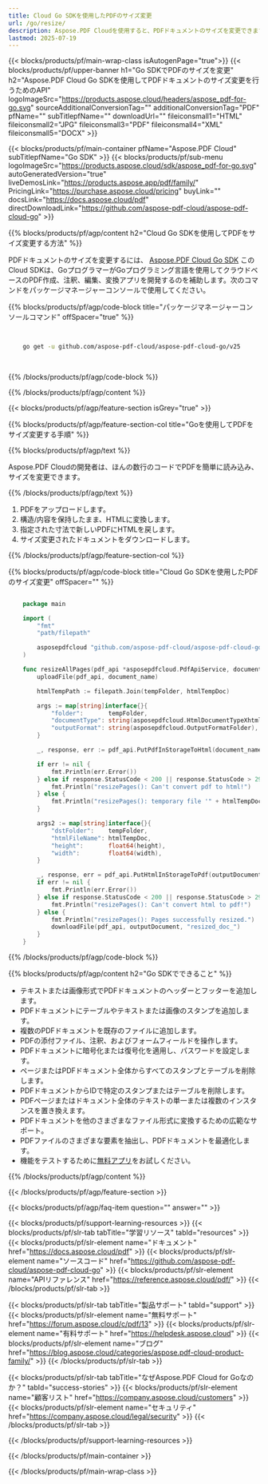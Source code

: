 ```yaml
---
title: Cloud Go SDKを使用したPDFのサイズ変更
url: /go/resize/
description: Aspose.PDF Cloudを使用すると、PDFドキュメントのサイズを変更できます。PDFファイルのサイズを変更するには、Goのソースコードを確認してください。
lastmod: 2025-07-19
---
```


{{< blocks/products/pf/main-wrap-class isAutogenPage="true">}}
{{< blocks/products/pf/upper-banner h1="Go SDKでPDFのサイズを変更" h2="Aspose.PDF Cloud Go SDKを使用してPDFドキュメントのサイズ変更を行うためのAPI" logoImageSrc="https://products.aspose.cloud/headers/aspose_pdf-for-go.svg" sourceAdditionalConversionTag="" additionalConversionTag="PDF" pfName="" subTitlepfName="" downloadUrl="" fileiconsmall1="HTML" fileiconsmall2="JPG" fileiconsmall3="PDF" fileiconsmall4="XML" fileiconsmall5="DOCX" >}}

{{< blocks/products/pf/main-container pfName="Aspose.PDF Cloud" subTitlepfName="Go SDK" >}}
{{< blocks/products/pf/sub-menu logoImageSrc="https://products.aspose.cloud/sdk/aspose_pdf-for-go.svg"
autoGeneratedVersion="true"
liveDemosLink="https://products.aspose.app/pdf/family/" PricingLink="https://purchase.aspose.cloud/pricing" buyLink="" docsLink="https://docs.aspose.cloud/pdf"  directDownloadLink="https://github.com/aspose-pdf-cloud/aspose-pdf-cloud-go" >}}

{{% blocks/products/pf/agp/content h2="Cloud Go SDKを使用してPDFをサイズ変更する方法" %}}

PDFドキュメントのサイズを変更するには、
[Aspose.PDF Cloud Go SDK](https://products.aspose.cloud/pdf/go/)
このCloud SDKは、GoプログラマーがGoプログラミング言語を使用してクラウドベースのPDF作成、注釈、編集、変換アプリを開発するのを補助します。次のコマンドをパッケージマネージャーコンソールで使用してください。

{{% blocks/products/pf/agp/code-block title="パッケージマネージャーコンソールコマンド" offSpacer="true" %}}

```bash

     
    go get -u github.com/aspose-pdf-cloud/aspose-pdf-cloud-go/v25
     
     
```

{{% /blocks/products/pf/agp/code-block %}}

{{% /blocks/products/pf/agp/content %}}

{{< blocks/products/pf/agp/feature-section isGrey="true" >}}

{{% blocks/products/pf/agp/feature-section-col title="Goを使用してPDFをサイズ変更する手順" %}}

{{% blocks/products/pf/agp/text %}}

Aspose.PDF Cloudの開発者は、ほんの数行のコードでPDFを簡単に読み込み、サイズを変更できます。

{{% /blocks/products/pf/agp/text %}}

1. PDFをアップロードします。
1. 構造/内容を保持したまま、HTMLに変換します。
1. 指定された寸法で新しいPDFにHTMLを戻します。
1. サイズ変更されたドキュメントをダウンロードします。

{{% /blocks/products/pf/agp/feature-section-col %}}

{{% blocks/products/pf/agp/code-block title="Cloud Go SDKを使用したPDFのサイズ変更" offSpacer="" %}}

```go

    package main

    import (
        "fmt"
        "path/filepath"

        asposepdfcloud "github.com/aspose-pdf-cloud/aspose-pdf-cloud-go/v25"
    )

    func resizeAllPages(pdf_api *asposepdfcloud.PdfApiService, document_name string, htmlTempDoc string, width int, height int, outputDocument string, localFolder string, tempFolder string) {
        uploadFile(pdf_api, document_name)

        htmlTempPath := filepath.Join(tempFolder, htmlTempDoc)

        args := map[string]interface{}{
            "folder":       tempFolder,
            "documentType": string(asposepdfcloud.HtmlDocumentTypeXhtml),
            "outputFormat": string(asposepdfcloud.OutputFormatFolder),
        }

        _, response, err := pdf_api.PutPdfInStorageToHtml(document_name, htmlTempPath, args)

        if err != nil {
            fmt.Println(err.Error())
        } else if response.StatusCode < 200 || response.StatusCode > 299 {
            fmt.Println("resizePages(): Can't convert pdf to html!")
        } else {
            fmt.Println("resizePages(): temporary file '" + htmlTempDoc + "' succesfully creaated.")
        }

        args2 := map[string]interface{}{
            "dstFolder":    tempFolder,
            "htmlFileName": htmlTempDoc,
            "height":       float64(height),
            "width":        float64(width),
        }

        _, response, err = pdf_api.PutHtmlInStorageToPdf(outputDocument, htmlTempPath, args2)
        if err != nil {
            fmt.Println(err.Error())
        } else if response.StatusCode < 200 || response.StatusCode > 299 {
            fmt.Println("resizePages(): Can't convert html to pdf!")
        } else {
            fmt.Println("resizePages(): Pages successfully resized.")
            downloadFile(pdf_api, outputDocument, "resized_doc_")
        }
    }
```

{{% /blocks/products/pf/agp/code-block %}}

{{% blocks/products/pf/agp/content h2="Go SDKでできること" %}}

+ テキストまたは画像形式でPDFドキュメントのヘッダーとフッターを追加します。
+ PDFドキュメントにテーブルやテキストまたは画像のスタンプを追加します。
+ 複数のPDFドキュメントを既存のファイルに追加します。
+ PDFの添付ファイル、注釈、およびフォームフィールドを操作します。
+ PDFドキュメントに暗号化または復号化を適用し、パスワードを設定します。
+ ページまたはPDFドキュメント全体からすべてのスタンプとテーブルを削除します。
+ PDFドキュメントからIDで特定のスタンプまたはテーブルを削除します。
+ PDFページまたはドキュメント全体のテキストの単一または複数のインスタンスを置き換えます。
+ PDFドキュメントを他のさまざまなファイル形式に変換するための広範なサポート。
+ PDFファイルのさまざまな要素を抽出し、PDFドキュメントを最適化します。
+ 機能をテストするために[無料アプリ](https://products.aspose.app/pdf/)をお試しください。

{{% /blocks/products/pf/agp/content %}}

{{< /blocks/products/pf/agp/feature-section >}}

{{< blocks/products/pf/agp/faq-item question="" answer="" >}}

{{< blocks/products/pf/support-learning-resources >}}
{{< blocks/products/pf/slr-tab tabTitle="学習リソース" tabId="resources" >}}
{{< blocks/products/pf/slr-element name="ドキュメント" href="https://docs.aspose.cloud/pdf" >}}
{{< blocks/products/pf/slr-element name="ソースコード" href="https://github.com/aspose-pdf-cloud/aspose-pdf-cloud-go" >}}
{{< blocks/products/pf/slr-element name="APIリファレンス" href="https://reference.aspose.cloud/pdf/" >}}
{{< /blocks/products/pf/slr-tab >}}

{{< blocks/products/pf/slr-tab tabTitle="製品サポート" tabId="support" >}}
{{< blocks/products/pf/slr-element name="無料サポート" href="https://forum.aspose.cloud/c/pdf/13" >}}
{{< blocks/products/pf/slr-element name="有料サポート" href="https://helpdesk.aspose.cloud" >}}
{{< blocks/products/pf/slr-element name="ブログ" href="https://blog.aspose.cloud/categories/aspose.pdf-cloud-product-family/" >}}
{{< /blocks/products/pf/slr-tab >}}

{{< blocks/products/pf/slr-tab tabTitle="なぜAspose.PDF Cloud for Goなのか？" tabId="success-stories" >}}
{{< blocks/products/pf/slr-element name="顧客リスト" href="https://company.aspose.cloud/customers" >}}
{{< blocks/products/pf/slr-element name="セキュリティ" href="https://company.aspose.cloud/legal/security" >}}
{{< /blocks/products/pf/slr-tab >}}

{{< /blocks/products/pf/support-learning-resources >}}

{{< /blocks/products/pf/main-container >}}

{{< /blocks/products/pf/main-wrap-class >}}



